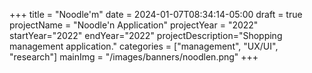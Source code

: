 +++
title = "Noodle'm"
date = 2024-01-07T08:34:14-05:00
draft = true
projectName = "Noodle'n Application"
projectYear = "2022"
startYear="2022"
endYear="2022"
projectDescription="Shopping management application."
categories = ["management", "UX/UI", "research"]
mainImg = "/images/banners/noodlen.png"
+++